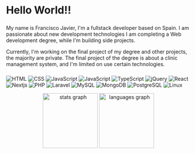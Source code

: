 <h1 align="left">Hello World!!</h1>

###

<p align="left">
My name is Francisco Javier, I'm a fullstack developer based on Spain. I am passionate about new development technologies
I am completing a Web development degree, while I'm building side projects.

Currently, I'm working on the final project of my degree and other projects, the majority are private.
The final project of the degree is about a clinic management system, and I'm limited on use certain technologies. 
</p>

###
![HTML](https://img.shields.io/badge/HTML-gray?logo=html5)
![CSS](https://img.shields.io/badge/CSS-gray?logo=css3)
![JavaScript](https://img.shields.io/badge/Java-gray?logo=java)
![JavaScript](https://img.shields.io/badge/JavaScript-ES6-yellow?logo=javascript)
![TypeScript](https://img.shields.io/badge/TypeScript-gray?logo=typescript)
![jQuery](https://img.shields.io/badge/jQuery-3.7.1-yellow?logo=jQuery)
![React](https://img.shields.io/badge/React.js-16-blue?logo=react)
![Nextjs](https://img.shields.io/badge/Next.js-14-black?logo=nextdotjs)
![PHP](https://img.shields.io/badge/PHP-gray?logo=php)
![Laravel](https://img.shields.io/badge/Laravel-gray?logo=laravel)
![MySQL](https://img.shields.io/badge/MySQL-gray?logo=mysql)
![MongoDB](https://img.shields.io/badge/MongoDB-gray?logo=mongodb)
![PostgreSQL](https://img.shields.io/badge/PostgreSQL-gray?logo=postgresql)
![Linux](https://img.shields.io/badge/Linux-gray?logo=linux)


<div align="center">
  <img src="https://github-readme-stats.vercel.app/api?username=energyrex&hide_title=false&hide_rank=false&show_icons=true&include_all_commits=true&count_private=true&disable_animations=false&theme=dracula&locale=en&hide_border=false&order=1" height="150" alt="stats graph"  />
  <img src="https://github-readme-stats.vercel.app/api/top-langs?username=energyrex&locale=en&hide_title=false&layout=compact&card_width=320&langs_count=5&theme=dracula&hide_border=false&order=2" height="150" alt="languages graph"  />
</div>

###

###
